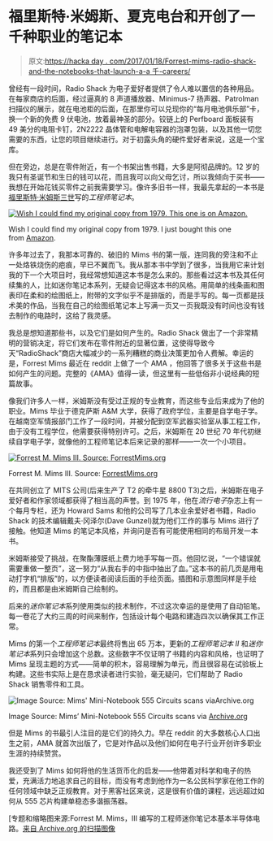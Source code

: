 # 福里斯特·米姆斯、夏克电台和开创了一千种职业的笔记本

> 原文:[https://hacka day . com/2017/01/18/Forrest-mims-radio-shack-and-the-notebooks-that-launch-a-a 千-careers/](https://hackaday.com/2017/01/18/forrest-mims-radio-shack-and-the-notebooks-that-launched-a-thousand-careers/)

曾经有一段时间，Radio Shack 为电子爱好者提供了令人难以置信的各种用品。在每家商店的后面，经过逼真的 8 声道播放器、Minimus-7 扬声器、Patrolman 扫描仪的展示，就在电池柜的后面，在那里你可以兑现你的“每月电池俱乐部”卡，换一个新的免费 9 伏电池，放着最神圣的部分。铰链上的 Perfboard 面板装有 49 美分的电阻卡钉，2N2222 晶体管和电解电容器的泡罩包装，以及其他一切您需要的东西，让您的项目继续进行。对于初露头角的硬件爱好者来说，这是一个宝库。

但在旁边，总是在零件附近，有一个书架出售书籍，大多是阿彻品牌的。12 岁的我只有圣诞节和生日的钱可以花，而且我可以向父母乞讨，所以我倾向于买书——我想在开始花钱买零件之前我需要学习。像许多旧书一样，我最先拿起的一本书是[福里斯特·米姆斯三世](http://www.forrestmims.org/home.html)写的*工程师笔记本*。

[![Wish I could find my original copy from 1979\. This one is on Amazon. ](../Images/a6f2427b88ef2d4872f5c7a5279aeadb.png)](https://hackaday.com/wp-content/uploads/2016/12/81c9nqa1gvl.jpg)

Wish I could find my original copy from 1979\. I just bought this one from [Amazon](https://www.amazon.com/Archer-Engineers-Notebook-Integrated-Applications/dp/B000OZ93JU).

许多年过去了，我那本可靠的、破旧的 Mims 书的第一版，连同我的旁注和不止一处烙铁烧伤的疤痕，早已不翼而飞。我从那本书中学到了很多，当我用它来计划我的下一个大项目时，我经常想知道这本书是怎么来的。那些看过这本书及其任何续集的人，比如迷你笔记本系列，无疑会记得这本书的风格。用简单的线条画和图表印在柔和的绘图纸上，附带的文字似乎不是排版的，而是手写的。每一页都是技术美的作品，当我在自己的绘图纸笔记本上写满一页又一页我既没有时间也没有钱去制作的电路时，这给了我灵感。

我总是想知道那些书，以及它们是如何产生的。Radio Shack 做出了一个非常精明的营销决定，将它们发布在零件附近的显著位置，这使得导致今天“RadioShack”商店大幅减少的一系列糟糕的商业决策更加令人费解。幸运的是，Forrest Mims 最近在 reddit 上做了一个 AMA ，他回答了很多关于这些书是如何产生的问题。完整的《AMA》值得一读，但这里有一些低俗非小说经典的短篇故事。

像我们许多人一样，米姆斯没有受过正规的专业教育，而这些专业后来成为了他的职业。Mims 毕业于德克萨斯 A&M 大学，获得了政府学位，主要是自学电子学。在越南空军情报部门工作了一段时间，并被分配到空军武器实验室从事工程工作，由于没有工程学位，他需要获得特别许可。之后，米姆斯在 20 世纪 70 年代初继续自学电子学，就像他的工程师笔记本后来记录的那样——一次一个小项目。

[![Forrest M. Mims III. Source: ForrestMims.org](../Images/e69c49a64575b6c8c4000b9b1b93ece7.png)](https://hackaday.com/wp-content/uploads/2016/12/221_forrest_mims_on_mauna_loa_cropped_2003_dscn4586.jpg)

Forrest M. Mims III. Source: [ForrestMims.org](//www.forrestmims.org/biography.html)

在共同创立了 MITS 公司(后来生产了 T2 的牵牛星 8800 T3)之后，米姆斯在电子爱好者和作家领域都获得了相当高的声誉。到 1975 年，他在*流行电子*杂志上有一个每月专栏，还为 Howard Sams 和他的公司写了几本业余爱好者书籍，Radio Shack 的技术编辑戴夫·冈泽尔(Dave Gunzel)就为他们工作的事与 Mims 进行了接触。他知道 Mims 的笔记本风格，并询问是否有可能使用相同的布局开发一本书。

米姆斯接受了挑战，在聚酯薄膜纸上费力地手写每一页。他回忆说，“一个错误就需要重做一整页”，这一努力“从我右手的中指中抽出了血。”这本书的前几页是用电动打字机“排版”的，以方便读者阅读后面的手绘页面。插图和示意图同样是手绘的，而且都是由米姆斯自己绘制的。

后来的*迷你笔记本*系列使用类似的技术制作，不过这次幸运的是使用了自动铅笔。每一卷花了大约三周的时间来制作，包括设计每个电路和建造四次以确保其工作正常。

Mims 的第一个*工程师笔记本*最终将售出 65 万本，更新的*工程师笔记本 II* 和*迷你笔记本*系列只会增加这个总数。这些数字不仅证明了书籍的内容和风格，也证明了 Mims 呈现主题的方式——简单的积木，容易理解为单元，而且很容易在试验板上构建。这些书实际上是在恳求读者进行实验，毫无疑问，它们帮助了 Radio Shack 销售零件和工具。

![Image Source: Mims' Mini-Notebook 555 Circuits scans viaArchive.org](../Images/a75721126f6f0dffab57fe7042f208c6.png)

Image Source: Mims’ Mini-Notebook 555 Circuits scans via [Archive.org](https://archive.org/details/EngineersNotebookIIAHandbook)

但是 Mims 的书最引人注目的是它们的持久力。早在 reddit 的大多数核心人口出生之前，AMA 就首次出版了，它是对作品以及他们如何在电子行业开创许多职业生涯的持续赞赏。

我还受到了 Mims 如何将他的生活货币化的启发——他带着对科学和电子的热爱，充满活力地追求自己的目标，而没有考虑到他作为一名公民科学家在他工作的任何领域中缺乏正规教育。对于黑客社区来说，这是很有价值的课程，远远超过如何从 555 芯片构建单稳态多谐振荡器。

[专题和缩略图来源:Forrest M. Mims，III 编写的工程师迷你笔记本基本半导体电路。[来自 Archive.org 的扫描图像](https://archive.org/details/electronics_-_Forrest_Mims-engineers_mini-notebook_basic_semiconductor_circuits_)